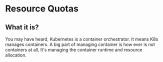 # Resource Quotas

## What it is?

You may have heard, Kubernetes is a container orchestrator. It means K8s manages containers. A big part of managing container is how ever is not containers at all, It's managing the container runtime and resource allocation. 



